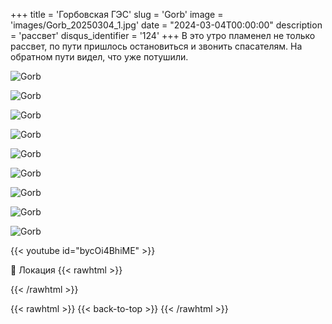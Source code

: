 +++
title = 'Горбовская ГЭС'
slug = 'Gorb'
image = 'images/Gorb_20250304_1.jpg'
date = "2024-03-04T00:00:00"
description = 'рассвет'
disqus_identifier = '124'
+++
В это утро пламенел не только рассвет, по пути пришлось остановиться и звонить спасателям. На обратном пути видел, что уже потушили.

![Gorb](/images/Gorb_20250304_2.jpg)

![Gorb](/images/Gorb_20250304_3.jpg)

![Gorb](/images/Gorb_20250304_4.jpg)

![Gorb](/images/Gorb_20250304_5.jpg)

![Gorb](/images/Gorb_20250304_6.jpg)

![Gorb](/images/Gorb_20250304_7.jpg)

![Gorb](/images/Gorb_20250304_8.jpg)

![Gorb](/images/Gorb_20250304_9.jpg)

![Gorb](/images/Gorb_20250304_10.jpg)

{{< youtube id="bycOi4BhiME" >}}

📍 Локация
{{< rawhtml >}}
<div class="yandex-map-container">
<script type="text/javascript" charset="utf-8" async src="https://api-maps.yandex.ru/services/constructor/1.0/js/?um=constructor%3A5cfc3365650394e404a7fd48fae90f98f047471532184bba1235cc6ad6b46cca&amp;width=800&amp;height=400&amp;lang=ru_RU&amp;scroll=true"></script>
</div>
{{< /rawhtml >}}

{{< rawhtml >}}
{{< back-to-top >}}
{{< /rawhtml >}}